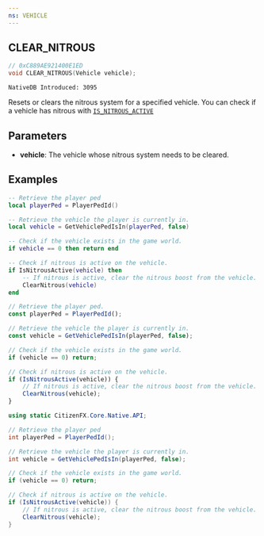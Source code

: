 ```yaml
---
ns: VEHICLE
---
```

## CLEAR_NITROUS

```c
// 0xC889AE921400E1ED
void CLEAR_NITROUS(Vehicle vehicle);
```

```
NativeDB Introduced: 3095
```

Resets or clears the nitrous system for a specified vehicle. You can check if a vehicle has nitrous with [`IS_NITROUS_ACTIVE`](#_0x491E822B2C464FE4)

## Parameters
* **vehicle**: The vehicle whose nitrous system needs to be cleared.

## Examples

```lua
-- Retrieve the player ped
local playerPed = PlayerPedId()

-- Retrieve the vehicle the player is currently in. 
local vehicle = GetVehiclePedIsIn(playerPed, false)

-- Check if the vehicle exists in the game world.
if vehicle == 0 then return end

-- Check if nitrous is active on the vehicle.
if IsNitrousActive(vehicle) then
    -- If nitrous is active, clear the nitrous boost from the vehicle.
    ClearNitrous(vehicle)
end
```

```javascript
// Retrieve the player ped.
const playerPed = PlayerPedId();

// Retrieve the vehicle the player is currently in.
const vehicle = GetVehiclePedIsIn(playerPed, false);

// Check if the vehicle exists in the game world.
if (vehicle == 0) return;

// Check if nitrous is active on the vehicle.
if (IsNitrousActive(vehicle)) {
    // If nitrous is active, clear the nitrous boost from the vehicle.
    ClearNitrous(vehicle);
}
```

```csharp
using static CitizenFX.Core.Native.API;

// Retrieve the player ped
int playerPed = PlayerPedId();

// Retrieve the vehicle the player is currently in.
int vehicle = GetVehiclePedIsIn(playerPed, false);

// Check if the vehicle exists in the game world.
if (vehicle == 0) return;

// Check if nitrous is active on the vehicle.
if (IsNitrousActive(vehicle)) {
    // If nitrous is active, clear the nitrous boost from the vehicle.
    ClearNitrous(vehicle);
}
```